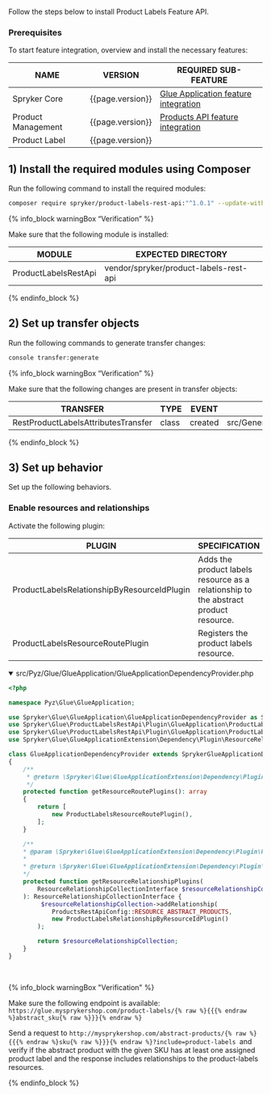 

Follow the steps below to install Product Labels Feature API.

### Prerequisites
To start feature integration, overview and install the necessary features:

| NAME | VERSION | REQUIRED SUB-FEATURE |
| --- | --- | --- |
| Spryker Core | {{page.version}} | [Glue Application feature integration](/docs/scos/dev/feature-integration-guides/{{page.version}}/glue-api/glue-api-glue-application-feature-integration.html) |
| Product Management | {{page.version}} | [Products API feature integration](/docs/scos/dev/feature-integration-guides/{{page.version}}/glue-api/glue-api-product-feature-integration.html) |
| Product Label | {{page.version}} | |


## 1) Install the required modules using Composer

Run the following command to install the required modules:

```bash
composer require spryker/product-labels-rest-api:"^1.0.1" --update-with-dependencies
```

{% info_block warningBox “Verification” %}

Make sure that the following module is installed:

| MODULE | EXPECTED DIRECTORY |
| --- | --- |
| ProductLabelsRestApi | vendor/spryker/product-labels-rest-api |

{% endinfo_block %}

## 2) Set up transfer objects

Run the following commands to generate transfer changes:

```bash
console transfer:generate
```

{% info_block warningBox “Verification” %}

Make sure that the following changes are present in transfer objects:

| TRANSFER | TYPE | EVENT | PATH |
| --- | --- | --- | --- |
| RestProductLabelsAttributesTransfer | class | created | src/Generated/Shared/Transfer/RestProductLabelsAttributesTransfer |

{% endinfo_block %}

## 3) Set up behavior

Set up the following behaviors.

### Enable resources and relationships

Activate the following plugin:

| PLUGIN | SPECIFICATION | PREREQUISITES | NAMESPACE |
| --- | --- | --- | --- |
| ProductLabelsRelationshipByResourceIdPlugin | Adds the product labels resource as a relationship to the abstract product resource. | None | Spryker\Glue\ProductLabelsRestApi\Plugin\GlueApplication\ProductLabelsRelationshipByResourceIdPlugin |
| ProductLabelsResourceRoutePlugin |Registers the product labels resource.  | None | Spryker\Glue\ProductLabelsRestApi\Plugin\GlueApplication\ProductLabelsResourceRoutePlugin |

<details open>
<summary markdown='span'>src/Pyz/Glue/GlueApplication/GlueApplicationDependencyProvider.php</summary>

```php
<?php

namespace Pyz\Glue\GlueApplication;

use Spryker\Glue\GlueApplication\GlueApplicationDependencyProvider as SprykerGlueApplicationDependencyProvider;
use Spryker\Glue\ProductLabelsRestApi\Plugin\GlueApplication\ProductLabelsRelationshipByResourceIdPlugin;
use Spryker\Glue\ProductLabelsRestApi\Plugin\GlueApplication\ProductLabelsResourceRoutePlugin;
use Spryker\Glue\GlueApplicationExtension\Dependency\Plugin\ResourceRelationshipCollectionInterface;

class GlueApplicationDependencyProvider extends SprykerGlueApplicationDependencyProvider
{
    /**
     * @return \Spryker\Glue\GlueApplicationExtension\Dependency\Plugin\ResourceRoutePluginInterface[]
     */
    protected function getResourceRoutePlugins(): array
    {
        return [
            new ProductLabelsResourceRoutePlugin(),
        ];
    }

    /**
    * @param \Spryker\Glue\GlueApplicationExtension\Dependency\Plugin\ResourceRelationshipCollectionInterface $resourceRelationshipCollection
    *
    * @return \Spryker\Glue\GlueApplicationExtension\Dependency\Plugin\ResourceRelationshipCollectionInterface
    */
    protected function getResourceRelationshipPlugins(
        ResourceRelationshipCollectionInterface $resourceRelationshipCollection
    ): ResourceRelationshipCollectionInterface {
         $resourceRelationshipCollection->addRelationship(
            ProductsRestApiConfig::RESOURCE_ABSTRACT_PRODUCTS,
            new ProductLabelsRelationshipByResourceIdPlugin()
        );

        return $resourceRelationshipCollection;
    }
}
```

<br>
</details>

{% info_block warningBox "Verification" %}

Make sure the following endpoint is available: `https://glue.mysprykershop.com/product-labels/{% raw %}{{{% endraw %}abstract_sku{% raw %}}}{% endraw %}`

Send a request to `http://mysprykershop.com/abstract-products/{% raw %}{{{% endraw %}sku{% raw %}}}{% endraw %}?include=product-labels `and verify if the abstract product with the given SKU has at least one assigned product label and the response includes relationships to the product-labels resources.

{% endinfo_block %}

